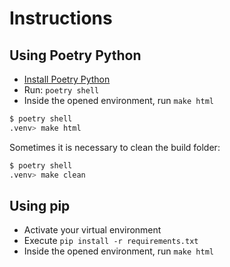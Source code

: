 # Instructions

## Using Poetry Python

- [Install Poetry Python](https://python-poetry.org/docs/#installation)
- Run: `poetry shell`
- Inside the opened environment, run `make html`

```bash
$ poetry shell
.venv> make html
```

Sometimes it is necessary to clean the build folder:

```bash
$ poetry shell
.venv> make clean
```

## Using pip

- Activate your virtual environment
- Execute `pip install -r requirements.txt`
- Inside the opened environment, run `make html`
